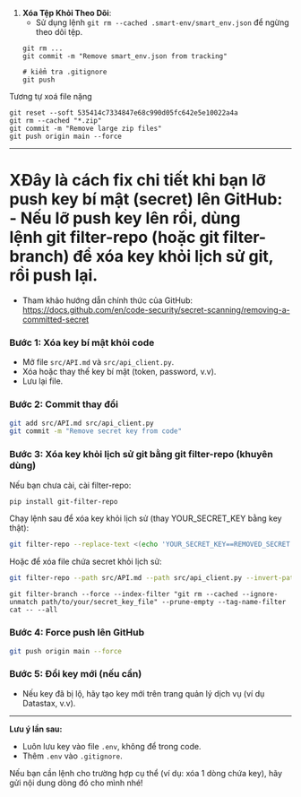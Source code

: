 
1. **Xóa Tệp Khỏi Theo Dõi**:
   - Sử dụng lệnh `git rm --cached .smart-env/smart_env.json` để ngừng theo dõi tệp.
   ```
   git rm ...
   git commit -m "Remove smart_env.json from tracking"
   
   # kiểm tra .gitignore
   git push
   ```
Tương tự xoá file nặng
```
git reset --soft 535414c7334847e68c990d05fc642e5e10022a4a
git rm --cached "*.zip"
git commit -m "Remove large zip files"
git push origin main --force

```

---
# XĐây là cách fix chi tiết khi bạn lỡ push key bí mật (secret) lên GitHub: - Nếu lỡ push key lên rồi, dùng lệnh git filter-repo (hoặc git filter-branch) để xóa key khỏi lịch sử git, rồi push lại.

- Tham khảo hướng dẫn chính thức của GitHub: https://docs.github.com/en/code-security/secret-scanning/removing-a-committed-secret

### Bước 1: Xóa key bí mật khỏi code
- Mở file `src/API.md` và `src/api_client.py`.
- Xóa hoặc thay thế key bí mật (token, password, v.v).
- Lưu lại file.

### Bước 2: Commit thay đổi
```bash
git add src/API.md src/api_client.py
git commit -m "Remove secret key from code"
```

### Bước 3: Xóa key khỏi lịch sử git bằng git filter-repo (khuyên dùng)
Nếu bạn chưa cài, cài filter-repo:
```bash
pip install git-filter-repo
```
Chạy lệnh sau để xóa key khỏi lịch sử (thay YOUR_SECRET_KEY bằng key thật):
```bash
git filter-repo --replace-text <(echo 'YOUR_SECRET_KEY==REMOVED_SECRET')
```
Hoặc để xóa file chứa secret khỏi lịch sử:
```bash
git filter-repo --path src/API.md --path src/api_client.py --invert-paths
```

```
git filter-branch --force --index-filter "git rm --cached --ignore-unmatch path/to/your/secret_key_file" --prune-empty --tag-name-filter cat -- --all
```
### Bước 4: Force push lên GitHub
```bash
git push origin main --force
```

### Bước 5: Đổi key mới (nếu cần)
- Nếu key đã bị lộ, hãy tạo key mới trên trang quản lý dịch vụ (ví dụ Datastax, v.v).

---

**Lưu ý lần sau:**
- Luôn lưu key vào file `.env`, không để trong code.
- Thêm `.env` vào `.gitignore`.

Nếu bạn cần lệnh cho trường hợp cụ thể (ví dụ: xóa 1 dòng chứa key), hãy gửi nội dung dòng đó cho mình nhé!

